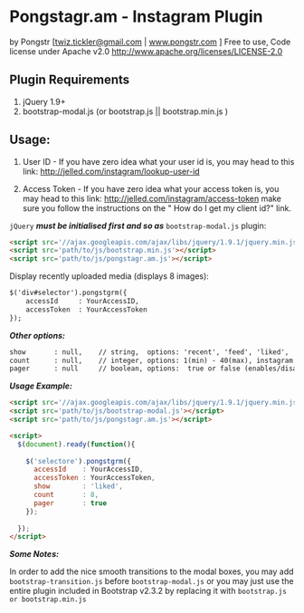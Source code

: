 Pongstagr.am - Instagram Plugin
==============================================
by Pongstr [twiz.tickler@gmail.com | www.pongstr.com ]
Free to use, Code license under Apache v2.0
http://www.apache.org/licenses/LICENSE-2.0

## Plugin Requirements

  1. jQuery 1.9+
  2. bootstrap-modal.js (or bootstrap.js || bootstrap.min.js )

## Usage:

  1. User ID - If you have zero idea what your user id is, you may head to this 
     link: http://jelled.com/instagram/lookup-user-id 
  
  2. Access Token - If you have zero idea what your access token is, you may head to this
     link: http://jelled.com/instagram/access-token make sure you follow the instructions 
     on the " How do I get my client id?" link. 

 ```jQuery``` ***must be initialised first and so as*** ```bootstrap-modal.js``` plugin:

  ```html
  <script src='//ajax.googleapis.com/ajax/libs/jquery/1.9.1/jquery.min.js'></script>
  <script src='path/to/js/bootstrap.min.js'></script>  
  <script src='path/to/js/pongstagr.am.js'></script>  
  ```

  Display recently uploaded media (displays 8 images):
  
  ```html
  $('div#selector').pongstgrm({
      accessId     : YourAccessID,
      accessToken  : YourAccessToken
  });
  ```
  
  ***Other options:***
  ```html
  show       : null,    // string,  options: 'recent', 'feed', 'liked', 'user'
  count      : null,    // integer, options: 1(min) - 40(max), instagram limits the maximum number of photos to 40
  pager      : null     // boolean, options:  true or false (enables/disable load more button)
  ```
  
  ***Usage Example:***

  ```html
  <script src='//ajax.googleapis.com/ajax/libs/jquery/1.9.1/jquery.min.js'></script>
  <script src='path/to/js/bootstrap-modal.js'></script>  
  <script src='path/to/js/pongstagr.am.js'></script>
  
  <script>
    $(document).ready(function(){
      
      $('selectore').pongstgrm({
        accessId    : YourAccessID,
        accessToken : YourAccessToken,
        show        : 'liked',
        count       : 8,
        pager       : true
      });
      
    });
  </script>
  ```

  ***Some Notes:***
  
  In order to add the nice smooth transitions to the modal boxes, you may add
  ```bootstrap-transition.js``` before ```bootstrap-modal.js``` or you may just
  use the entire plugin included in Bootstrap v2.3.2 by replacing it with 
  ```bootstrap.js or bootstrap.min.js```